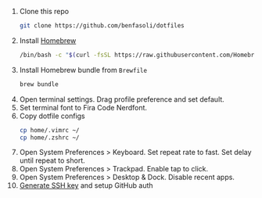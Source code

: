 1. Clone this repo
   ```bash
   git clone https://github.com/benfasoli/dotfiles
   ```
1. Install [Homebrew](https://brew.sh)
    ```bash
    /bin/bash -c "$(curl -fsSL https://raw.githubusercontent.com/Homebrew/install/HEAD/install.sh)"
    ```
1. Install Homebrew bundle from `Brewfile`
    ```bash
    brew bundle
    ```
1. Open terminal settings. Drag profile preference and set default.
1. Set terminal font to Fira Code Nerdfont.
1. Copy dotfile configs
    ```bash
    cp home/.vimrc ~/
    cp home/.zshrc ~/
    ```
1. Open System Preferences > Keyboard. Set repeat rate to fast. Set delay until repeat to short.
1. Open System Preferences > Trackpad. Enable tap to click.
1. Open System Preferences > Desktop & Dock. Disable recent apps.
1. [Generate SSH key](https://docs.github.com/en/authentication/connecting-to-github-with-ssh/generating-a-new-ssh-key-and-adding-it-to-the-ssh-agent) and setup GitHub auth

